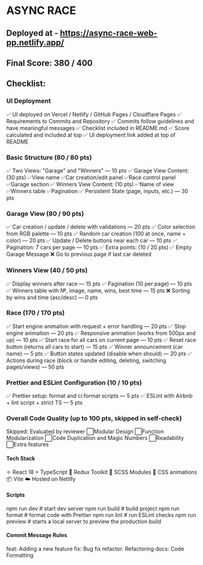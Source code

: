 # ASYNC RACE

## Deployed at - https://async-race-web-pp.netlify.app/

## Final Score: 380 / 400

## Checklist:

### UI Deployment

✅ UI deployed on Vercel / Netlify / GitHub Pages / Cloudflare Pages
✅ Requirements to Commits and Repository
✅ Commits follow guidelines and have meaningful messages
✅ Checklist included in README.md
✅ Score calculated and included at top
✅ UI deployment link added at top of README

### Basic Structure (80 / 80 pts)

✅ Two Views: "Garage" and "Winners" — 10 pts
✅ Garage View Content: (30 pts)
✅View name
✅Car creation/edit panel
✅Race control panel
✅Garage section
✅ Winners View Content: (10 pts)
✅Name of view
✅Winners table
✅Pagination
✅ Persistent State (page, inputs, etc.) — 30 pts

### Garage View (80 / 90 pts)

✅ Car creation / update / delete with validations — 20 pts
✅ Color selection from RGB palette — 10 pts
✅ Random car creation (100 at once, name + color) — 20 pts
✅ Update / Delete buttons near each car — 10 pts
✅ Pagination: 7 cars per page — 10 pts
✅ Extra points: (10 / 20 pts)
✅ Empty Garage Message
❌ Go to previous page if last car deleted

### Winners View (40 / 50 pts)

✅ Display winners after race — 15 pts
✅ Pagination (10 per page) — 10 pts
✅ Winners table with №, image, name, wins, best time — 15 pts
❌ Sorting by wins and time (asc/desc) — 0 pts

### Race (170 / 170 pts)

✅ Start engine animation with request + error handling — 20 pts
✅ Stop engine animation — 20 pts
✅ Responsive animation (works from 500px and up) — 10 pts
✅ Start race for all cars on current page — 10 pts
✅ Reset race button (returns all cars to start) — 15 pts
✅ Winner announcement (car name) — 5 pts
✅ Button states updated (disable when should) — 20 pts
✅ Actions during race (block or handle editing, deleting, switching pages/views) — 50 pts

### Prettier and ESLint Configuration (10 / 10 pts)

✅ Prettier setup: format and ci:format scripts — 5 pts
✅ ESLint with Airbnb + lint script + strict TS — 5 pts

### Overall Code Quality (up to 100 pts, skipped in self-check)

Skipped: Evaluated by reviewer
⬜Modular Design
⬜Function Modularization
⬜Code Duplication and Magic Numbers
⬜Readability
⬜Extra features

#### Tech Stack

⚛️ React 18 + TypeScript
🎯 Redux Toolkit
🎨 SCSS Modules
🚗 CSS animations
📦 Vite
☁️ Hosted on Netlify

#### Scripts

npm run dev # start dev server
npm run build # build project
npm run format # format code with Prettier
npm run lint # run ESLint checks
npm run preview # starts a local server to preview the production build

#### Commit Message Rules

feat: Adding a new feature
fix: Bug fix
refactor: Refactoring
docs: Code Formatting
